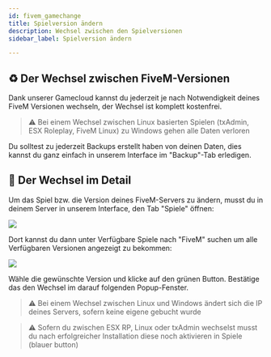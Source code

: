```yaml
---
id: fivem_gamechange
title: Spielversion ändern
description: Wechsel zwischen den Spielversionen
sidebar_label: Spielversion ändern

---
```


## ♻️ Der Wechsel zwischen FiveM-Versionen
Dank unserer Gamecloud kannst du jederzeit je nach Notwendigkeit deines FiveM Versionen wechseln, der Wechsel ist komplett kostenfrei.

> ⚠️ Bei einem Wechsel zwischen Linux basierten Spielen (txAdmin, ESX Roleplay, FiveM Linux) zu Windows gehen alle Daten verloren

Du solltest zu jederzeit Backups erstellt haben von deinen Daten, dies kannst du ganz einfach in unserem Interface im "Backup"-Tab erledigen.

## 🔧 Der Wechsel im Detail
Um das Spiel bzw. die Version deines FiveM-Servers zu ändern, musst du in deinem Server in unserem Interface, den Tab "Spiele" öffnen:

![](https://screensaver01.zap-hosting.com/index.php/s/JwFj6NBwf89kBX9/preview)

Dort kannst du dann unter Verfügbare Spiele nach "FiveM" suchen um alle Verfügbaren Versionen angezeigt zu bekommen:

![](https://screensaver01.zap-hosting.com/index.php/s/bX7boQwqCAFHRKA/preview)

Wähle die gewünschte Version und klicke auf den grünen Button. Bestätige das den Wechsel im darauf folgenden Popup-Fenster.

> ⚠️ Bei einem Wechsel zwischen Linux und Windows ändert sich die IP deines Servers, sofern keine eigene gebucht wurde

> ⚠️ Sofern du zwischen ESX RP, Linux oder txAdmin wechselst musst du nach erfolgreicher Installation diese noch aktivieren in Spiele (blauer button)

